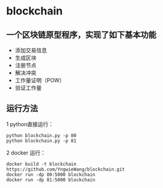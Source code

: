 # blockchain
## 一个区块链原型程序，实现了如下基本功能

-  添加交易信息
-  生成区块
-  注册节点
-  解决冲突
-  工作量证明（POW）
-  验证工作量

## 运行方法
1 python直接运行：
```
python blockchain.py -p 80
python blockchain.py -p 81
```
2 docker 运行：

```
docker build -t blockchain https://github.com/YngwieWang/blockchain.git
docker run -dp 80:5000 blockchain
docker run -dp 81:5000 blockchain
```